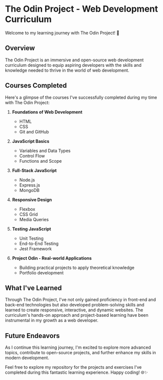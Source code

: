 # The Odin Project - Web Development Curriculum

Welcome to my learning journey with The Odin Project! 🚀

## Overview

The Odin Project is an immersive and open-source web development curriculum designed to equip aspiring developers with the skills and knowledge needed to thrive in the world of web development.

## Courses Completed

Here's a glimpse of the courses I've successfully completed during my time with The Odin Project:

1. **Foundations of Web Development**
   - HTML
   - CSS
   - Git and GitHub

2. **JavaScript Basics**
   - Variables and Data Types
   - Control Flow
   - Functions and Scope

3. **Full-Stack JavaScript**
   - Node.js
   - Express.js
   - MongoDB

4. **Responsive Design**
   - Flexbox
   - CSS Grid
   - Media Queries

5. **Testing JavaScript**
   - Unit Testing
   - End-to-End Testing
   - Jest Framework

6. **Project Odin - Real-world Applications**
   - Building practical projects to apply theoretical knowledge
   - Portfolio development

## What I've Learned

Through The Odin Project, I've not only gained proficiency in front-end and back-end technologies but also developed problem-solving skills and learned to create responsive, interactive, and dynamic websites. The curriculum's hands-on approach and project-based learning have been instrumental in my growth as a web developer.

## Future Endeavors

As I continue this learning journey, I'm excited to explore more advanced topics, contribute to open-source projects, and further enhance my skills in modern development.

Feel free to explore my repository for the projects and exercises I've completed during this fantastic learning experience. Happy coding! 🌐✨
